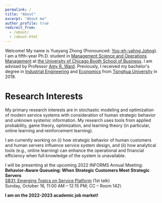 ```yaml
---
permalink: /
title: "About"
excerpt: "About me"
author_profile: true
redirect_from: 
  - /about/
  - /about.html
---
```


Welcome! My name is Yueyang Zhong (Pronounced: [Yoo-eh-yahng Johng](https://translate.google.com/?hl=en&tab=TT&sl=en&tl=zh-CN&text=Yueyang%20Zhong&op=translate)). I am a fifth-year Ph.D. student in [Management Science and Operations Management](https://www.chicagobooth.edu/phd/dissertation-areas/management-science-and-operations-management) at [the University of Chicago Booth School of Business](https://www.chicagobooth.edu). I am advised by Professor [Amy R. Ward](https://www.chicagobooth.edu/faculty/directory/w/amy-ward). Previously, I received my bachelor's degree in [Industrial Engineering](https://www.ie.tsinghua.edu.cn/eng) and [Economics](https://www.sem.tsinghua.edu.cn/en) from [Tsinghua University](https://www.tsinghua.edu.cn/en) in 2018.  

# Research Interests
My primary research interests are in stochastic modeling and optimization of modern service systems with consideration of human strategic behavior and unknown systemic information. My research uses tools from applied probability, game theory, optimization, and learning theory (in particular, online learning and reinforcement learning). 

I am currently working on (i) how strategic behavior of human customers and human servers influence service system design, and (ii) how analytical tools (e.g., online learning) can enhance the operational and financial efficiency when full knowledge of the system is unavailable. 


I will be presenting at the upcoming 2022 INFORMS Annual Meeting: \
**Behavior-Aware Queueing: When Strategic Customers Meet Strategic Servers** \
[SB31: Emerging Topics on Service Platform](https://www.abstractsonline.com/pp8/?__hstc=194041586.26d432e6e1461cbb4404a540a9b0c1e1.1657821478539.1661982061825.1661987443359.66&__hssc=194041586.2.1661987443359&__hsfp=4151869950&hsCtaTracking=025ee829-9db5-4f89-95dc-637573ec15db%7Cea016d7d-8b17-4156-8c3b-c1c801f2ba1f#!/10693/session/1064) (1st talk)\
Sunday, October 16, 11:00 AM – 12:15 PM; CC – Room 142\


**I am on the 2022-2023 academic job market!**







